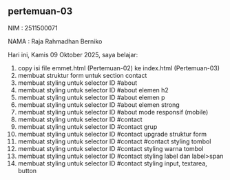 ﻿## pertemuan-03

NIM : 2511500071<br>

NAMA : Raja Rahmadhan Berniko<br>

Hari ini, Kamis 09 Oktober 2025, saya belajar:
<ol>
  <li>copy isi file emmet.html (Pertemuan-02) ke index.html (Pertemuan-03)</li>
  <li>membuat struktur form untuk section contact</li>
  <li>membuat styling untuk selector ID #about</li>
  <li>membuat styling untuk selector ID #about elemen h2</li>
  <li>membuat styling untuk selector ID #about elemen p</li>
  <li>membuat styling untuk selector ID #about elemen strong</li>
  <li>membuat styling untuk selector ID #about mode responsif (mobile)</li>
  <li>membuat styling untuk selector ID #contact</li>
  <li>membuat styling untuk selector ID #contact grup</li>
  <li>membuat styling untuk selector ID #contact upgrade struktur form</li>
  <li>membuat styling untuk selector ID #contact #contact styling tombol</li>
  <li>membuat styling untuk selector ID #contact styling warna tombol</li>
  <li>membuat styling untuk selector ID #contact styling label dan label>span</li>
  <li>membuat styling untuk selector ID #contact styling input, textarea, button</li>
</ol>